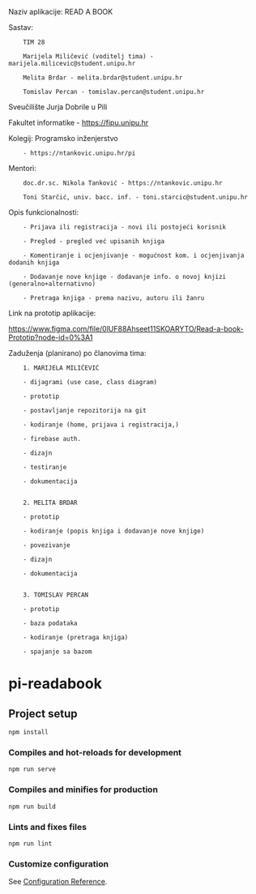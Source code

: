 Naziv aplikacije: READ A BOOK

Sastav: 

        TIM 28

        Marijela Miličević (voditelj tima) - marijela.milicevic@student.unipu.hr

        Melita Brdar - melita.brdar@student.unipu.hr

        Tomislav Percan - tomislav.percan@student.unipu.hr

Sveučilište Jurja Dobrile u Pili

Fakultet informatike - https://fipu.unipu.hr

Kolegij: Programsko inženjerstvo

        - https://ntankovic.unipu.hr/pi 

Mentori: 

        doc.dr.sc. Nikola Tanković - https://ntankovic.unipu.hr

        Toni Starčić, univ. bacc. inf. - toni.starcic@student.unipu.hr

Opis funkcionalnosti: 

        - Prijava ili registracija - novi ili postojeći korisnik

        - Pregled - pregled već upisanih knjiga

        - Komentiranje i ocjenjivanje - mogućnost kom. i ocjenjivanja dodanih knjiga

        - Dodavanje nove knjige - dodavanje info. o novoj knjizi (generalno+alternativno)

        - Pretraga knjiga - prema nazivu, autoru ili žanru  

Link na prototip aplikacije: 

https://www.figma.com/file/0lUF88Ahseet11SKOARYTO/Read-a-book-Prototip?node-id=0%3A1

Zaduženja (planirano) po članovima tima:

        1. MARIJELA MILIČEVIĆ

        - dijagrami (use case, class diagram)

        - prototip

        - postavljanje repozitorija na git

        - kodiranje (home, prijava i registracija,)

        - firebase auth.

        - dizajn

        - testiranje

        - dokumentacija


        2. MELITA BRDAR

        - prototip

        - kodiranje (popis knjiga i dodavanje nove knjige)

        - povezivanje

        - dizajn

        - dokumentacija 


        3. TOMISLAV PERCAN 

        - prototip

        - baza podataka

        - kodiranje (pretraga knjiga)

        - spajanje sa bazom



# pi-readabook

## Project setup
```
npm install
```

### Compiles and hot-reloads for development
```
npm run serve
```

### Compiles and minifies for production
```
npm run build
```

### Lints and fixes files
```
npm run lint
```

### Customize configuration
See [Configuration Reference](https://cli.vuejs.org/config/).
